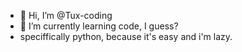 - 👋 Hi, I’m @Tux-coding
- 🌱 I’m currently learning code, I guess?
- speciffically python, because it's easy and i'm lazy.



